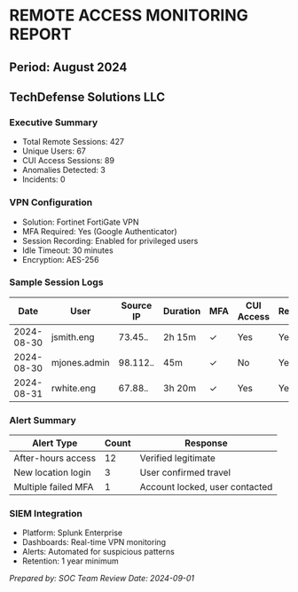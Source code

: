 # REMOTE ACCESS MONITORING REPORT
## Period: August 2024
## TechDefense Solutions LLC

### Executive Summary
- Total Remote Sessions: 427
- Unique Users: 67
- CUI Access Sessions: 89
- Anomalies Detected: 3
- Incidents: 0

### VPN Configuration
- Solution: Fortinet FortiGate VPN
- MFA Required: Yes (Google Authenticator)
- Session Recording: Enabled for privileged users
- Idle Timeout: 30 minutes
- Encryption: AES-256

### Sample Session Logs
| Date | User | Source IP | Duration | MFA | CUI Access | Recorded |
|------|------|-----------|----------|-----|------------|----------|
| 2024-08-30 | jsmith.eng | 73.45.*.* | 2h 15m | ✓ | Yes | Yes |
| 2024-08-30 | mjones.admin | 98.112.*.* | 45m | ✓ | No | Yes |
| 2024-08-31 | rwhite.eng | 67.88.*.* | 3h 20m | ✓ | Yes | Yes |

### Alert Summary
| Alert Type | Count | Response |
|------------|-------|----------|
| After-hours access | 12 | Verified legitimate |
| New location login | 3 | User confirmed travel |
| Multiple failed MFA | 1 | Account locked, user contacted |

### SIEM Integration
- Platform: Splunk Enterprise
- Dashboards: Real-time VPN monitoring
- Alerts: Automated for suspicious patterns
- Retention: 1 year minimum

_Prepared by: SOC Team_
_Review Date: 2024-09-01_
